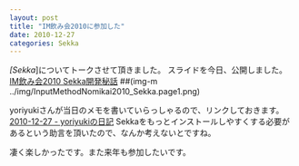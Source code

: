 ```yaml
---
layout: post
title: "IM飲み会2010に参加した"
date: 2010-12-27
categories: Sekka
---
```

*[Sekka*]についてトークさせて頂きました。
スライドを今日、公開しました。
 [IM飲み会2010 Sekka開発秘話](http://www.slideshare.net/KiyokaNishiyama/im2010-sekka)
 ##(img-m ../img/InputMethodNomikai2010_Sekka.page1.png)

yoriyukiさんが当日のメモを書いていらっしゃるので、リンクしておきます。
[2010-12-27 - yoriyukiの日記](http://d.hatena.ne.jp/yoriyuki/20101227)
Sekkaをもっとインストールしやすくする必要があるという助言を頂いたので、なんか考えないとですね。

凄く楽しかったです。また来年も参加したいです。
